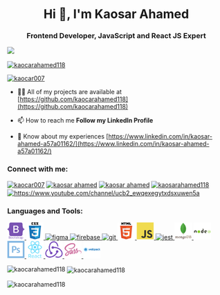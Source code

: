 <h1 align="center">Hi 👋, I'm Kaosar Ahamed</h1>
<h3 align="center">Frontend Developer, JavaScript and React JS Expert</h3>

<p align="left"> <img src="https://lh3.googleusercontent.com/Y4r4yg2DojC8HRbNRTuqDotFU0BU8J0eMWE1m5V5aEAwSG3i1nqefTG-DTfGDBtnK3zRrwFN32YPvcfFJ83kt-fIViWbzUVnBgzFgPP75KrIZlKpFx3A8C_yl5t98NdtEEFLq1P_j-CEMJ9CEqyeSkx2IIBfQp5QVtQnTlCSGs0B31A_fP4nJClWglpLkAV6kkxS3cvRnaa7DD-XHRAqyO88Bsn0pV3QYgGwVk0uKu1r97H2fUCJAYDKqK2NNawDbsl8kJI-o5HbYnI3cjVH1LjdClI1xiYxizsh_ya28W_fEsy3h-iTvsf-pdXcoW004niJ1Y7V-hf3S8avgcrQIV3iQHXU8z9XmvP1wSYCCMs8WLaFww0ayJn605QTPm5ZMFJOT5Q5btYVo6zA76iof6pDdqYyauhPg20UNxxvmPuPvvGMn0rJQA5KcElDNZDd42Iw2h20J0fspJelRU98yJWonhl0U3tr-fnqjTkrJ9taMG3Nyr_a2dZ-D0Db1vYIM6I4CKsqr039k6kkl5BEVr3lRV-tzsyd4sahMtzbcmFS7cBfL5IWD1OMsm3YNMrEEUpU0T_bJHceytbe6D2KaOj3LfgCpjUCB9-juoRIDrPvicgkga0j38xTjrRbqfym_ti6KD73_xkyfVa5jDi39CFkHlDlrteo6M0qM0YpCxgN7yy_vbef5rlPDYaf5u09m23k2aMX1prrnWU6OqvCegctKO49gEUMmXS8UKyfzEZ5rAeXEcrGrCqyWynsQQ=w1640-h922-no?authuser=0" /> </p>

<p align="left"> <a href="https://github.com/ryo-ma/github-profile-trophy"><img src="https://github-profile-trophy.vercel.app/?username=kaocarahamed118" alt="kaocarahamed118" /></a> </p>

<p align="left"> <a href="https://twitter.com/kaocar007" target="blank"><img src="https://img.shields.io/twitter/follow/kaocar007?logo=twitter&style=for-the-badge" alt="kaocar007" /></a> </p>

- 👨‍💻 All of my projects are available at [https://github.com/kaocarahamed118](https://github.com/kaocarahamed118)

- 📫 How to reach me **Follow my LinkedIn Profile**

- 📄 Know about my experiences [https://www.linkedin.com/in/kaosar-ahamed-a57a01162/](https://www.linkedin.com/in/kaosar-ahamed-a57a01162/)

<h3 align="left">Connect with me:</h3>
<p align="left">
<a href="https://twitter.com/kaocar007" target="blank"><img align="center" src="https://raw.githubusercontent.com/rahuldkjain/github-profile-readme-generator/master/src/images/icons/Social/twitter.svg" alt="kaocar007" height="30" width="40" /></a>
<a href="https://linkedin.com/in/kaosar ahamed" target="blank"><img align="center" src="https://raw.githubusercontent.com/rahuldkjain/github-profile-readme-generator/master/src/images/icons/Social/linked-in-alt.svg" alt="kaosar ahamed" height="30" width="40" /></a>
<a href="https://fb.com/kaosar ahamed" target="blank"><img align="center" src="https://raw.githubusercontent.com/rahuldkjain/github-profile-readme-generator/master/src/images/icons/Social/facebook.svg" alt="kaosar ahamed" height="30" width="40" /></a>
<a href="https://instagram.com/kaosarahamed118" target="blank"><img align="center" src="https://raw.githubusercontent.com/rahuldkjain/github-profile-readme-generator/master/src/images/icons/Social/instagram.svg" alt="kaosarahamed118" height="30" width="40" /></a>
<a href="https://www.youtube.com/channel/UCb2_ewqexeGytxDsXuwEN5A" target="blank"><img align="center" src="https://raw.githubusercontent.com/rahuldkjain/github-profile-readme-generator/master/src/images/icons/Social/youtube.svg" alt="https://www.youtube.com/channel/ucb2_ewqexegytxdsxuwen5a" height="30" width="40" /></a>
</p>

<h3 align="left">Languages and Tools:</h3>
<p align="left"> <a href="https://getbootstrap.com" target="_blank" rel="noreferrer"> <img src="https://raw.githubusercontent.com/devicons/devicon/master/icons/bootstrap/bootstrap-plain-wordmark.svg" alt="bootstrap" width="40" height="40"/> </a> <a href="https://www.w3schools.com/css/" target="_blank" rel="noreferrer"> <img src="https://raw.githubusercontent.com/devicons/devicon/master/icons/css3/css3-original-wordmark.svg" alt="css3" width="40" height="40"/> </a> <a href="https://www.figma.com/" target="_blank" rel="noreferrer"> <img src="https://www.vectorlogo.zone/logos/figma/figma-icon.svg" alt="figma" width="40" height="40"/> </a> <a href="https://firebase.google.com/" target="_blank" rel="noreferrer"> <img src="https://www.vectorlogo.zone/logos/firebase/firebase-icon.svg" alt="firebase" width="40" height="40"/> </a> <a href="https://git-scm.com/" target="_blank" rel="noreferrer"> <img src="https://www.vectorlogo.zone/logos/git-scm/git-scm-icon.svg" alt="git" width="40" height="40"/> </a> <a href="https://www.w3.org/html/" target="_blank" rel="noreferrer"> <img src="https://raw.githubusercontent.com/devicons/devicon/master/icons/html5/html5-original-wordmark.svg" alt="html5" width="40" height="40"/> </a> <a href="https://developer.mozilla.org/en-US/docs/Web/JavaScript" target="_blank" rel="noreferrer"> <img src="https://raw.githubusercontent.com/devicons/devicon/master/icons/javascript/javascript-original.svg" alt="javascript" width="40" height="40"/> </a> <a href="https://jestjs.io" target="_blank" rel="noreferrer"> <img src="https://www.vectorlogo.zone/logos/jestjsio/jestjsio-icon.svg" alt="jest" width="40" height="40"/> </a> <a href="https://www.mongodb.com/" target="_blank" rel="noreferrer"> <img src="https://raw.githubusercontent.com/devicons/devicon/master/icons/mongodb/mongodb-original-wordmark.svg" alt="mongodb" width="40" height="40"/> </a> <a href="https://nodejs.org" target="_blank" rel="noreferrer"> <img src="https://raw.githubusercontent.com/devicons/devicon/master/icons/nodejs/nodejs-original-wordmark.svg" alt="nodejs" width="40" height="40"/> </a> <a href="https://www.photoshop.com/en" target="_blank" rel="noreferrer"> <img src="https://raw.githubusercontent.com/devicons/devicon/master/icons/photoshop/photoshop-line.svg" alt="photoshop" width="40" height="40"/> </a> <a href="https://reactjs.org/" target="_blank" rel="noreferrer"> <img src="https://raw.githubusercontent.com/devicons/devicon/master/icons/react/react-original-wordmark.svg" alt="react" width="40" height="40"/> </a> <a href="https://redux.js.org" target="_blank" rel="noreferrer"> <img src="https://raw.githubusercontent.com/devicons/devicon/master/icons/redux/redux-original.svg" alt="redux" width="40" height="40"/> </a> <a href="https://sass-lang.com" target="_blank" rel="noreferrer"> <img src="https://raw.githubusercontent.com/devicons/devicon/master/icons/sass/sass-original.svg" alt="sass" width="40" height="40"/> </a> <a href="https://webpack.js.org" target="_blank" rel="noreferrer"> <img src="https://raw.githubusercontent.com/devicons/devicon/d00d0969292a6569d45b06d3f350f463a0107b0d/icons/webpack/webpack-original-wordmark.svg" alt="webpack" width="40" height="40"/> </a> </p>

<p><img align="left" src="https://github-readme-stats.vercel.app/api/top-langs?username=kaocarahamed118&show_icons=true&locale=en&layout=compact" alt="kaocarahamed118" /></p>

<p>&nbsp;<img align="center" src="https://github-readme-stats.vercel.app/api?username=kaocarahamed118&show_icons=true&locale=en" alt="kaocarahamed118" /></p>

<p><img align="center" src="https://github-readme-streak-stats.herokuapp.com/?user=kaocarahamed118&" alt="kaocarahamed118" /></p>
